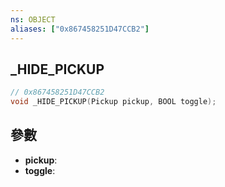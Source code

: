 ```yaml
---
ns: OBJECT
aliases: ["0x867458251D47CCB2"]
---
```

## _HIDE_PICKUP

```c
// 0x867458251D47CCB2
void _HIDE_PICKUP(Pickup pickup, BOOL toggle);
```


## 參數
* **pickup**: 
* **toggle**: 

